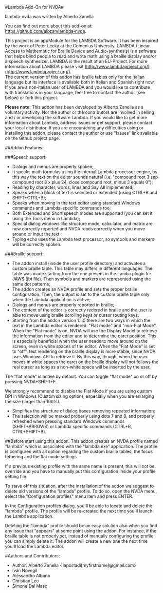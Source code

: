 #Lambda Add-On for NVDA#

lambda-nvda was written by Alberto Zanella

You can find out more about this add-on at: https://github.com/albzan/lambda-nvda.

This project is an appModule for the LAMBDA Software. It has been inspired by the work of Peter Lecky at the Comenius University. 
LAMBDA (Linear Access to Mathematic for Braille Device and Audio-synthesis) is a software that helps blind people to read and write math using a braille display and/or a speech synthesizer.
LAMBDA is the result of an EU-Project. For more information about LAMBDA please visit [http://www.lambdaproject.org/](http://www.lambdaproject.org/).  
The current version of this addon has braille tables only for the Italian language but its interface is available both in Italian and Spanish right now.
If you are a non-italian user of LAMBDA and you would like to contribute with translations in your language, feel free to contact the author (see below) or fork this project.

**Please note:** This addon has been developed by Alberto Zanella as a voluntary activity. Nor the author or the contributors are involved in selling and / or developing the software Lambda. If you would like to get more information about Lambda, address issues or get support, please contact your local distributor. If you are encountering any difficulties using or installing this addon, please contact the author or use "Issues" link available on the Github project page.

##Addon Features:

###Speech support:

* Dialogs and menus are properly spoken;
* It speaks math formulas using the internal Lambda processor engine, by this way the text on the editor sounds natural (i.e. "compound root 3 sep compound root 3 x plus 24, close compound root, minus 3 equals 0");
* Reading by character, words, lines and Say All implemented;
* Speaks when a block of text is selected or extended (using CTRL+B and SHIFT+CTRL+B);
* Speaks when moving in the text editor using standard Windows commands and Lambda-specific commands too;
* Both Extended and Short speech modes are supported (you can set it using the Tools menu in Lambda);
*  Special dialog windows like structure mode, calculator, and matrix are now correctly reported and NVDA reads correctly when you move around or input the text ;
* Typing echo uses the Lambda text processor, so symbols and markers will be correctly spoken.

###Braille support:
* The addon install (inside the user profile directory) and activates a custom braille table. This table may differs in different languages. The table was made starting from the one present in the Lamba plugin for JAWS (jbt file). Then symbols and markers are represented using the same dot patterns;
* The addon creates an NVDA profile and sets the proper braille configuration. Then, the output is set to the custom braille table only when the Lambda application is active;
* Dialogs and menus are properly reported in braille;
* The content of the editor is correctly redered in braille and the user is able to move using braille scrolling keys or cursor routing keys;
* Starting from the addon version 1.1.0 there are two ways in which the text in the Lambda editor is rendered: "Flat mode" and "non-Flat Mode". When the "Flat mode" is on, NVDA will use the Display Model to retrieve the information from the editor and to determine the caret position. This is especially beneficial when the user needs to move around on the screen, even in white spaces of the editor. When the  "Flat Mode" is set to "off", text rendering on the braille display is more stable, since NVDA uses Windows API to retrieve it. By this way, though, when the user moves in white spaces the caret on the braille display will not follows the real cursor as long as a non-white space will be inserted by the user. 

The "flat mode" is active by default. You can toggle "flat mode" on or off by pressing NVDA+SHIFT+F.

We strongly recommend to disable the Flat Mode if you are using custom DPI in Windows (Custom sizing option), especially when you are enlarging the size (larger than 100%).
* Simplifies the structure of dialog boxes removing repeated information;
* The selection will be marked properly using dots 7 and 8, and properly refreshed when pressing standard Windows commands (SHIFT+ARROWS) or Lambda specific commands (CTRL+B, CTRL+SHIFT+B).

##Before start using this addon.
This addon creates an NVDA profile named "lambda" which is associated with the "lambda.exe" application. The profile is configured with all option regarding the custom braille tables, the focus tethering and the flat mode settings.


If a previous existing profile with the same name is present, this will not be override and you have to manually put this configuration inside your profile setting file. 

To stave off this situation, after the installation of the addon we suggest to delete old versions of the "lambda" profile. To do so, open the NVDA menu, select the "Configuration profiles" menu Item and press ENTER.

In the Configuration profiles dialog, you'll be able to locate and delete the "lambda" profile. The profile will be re-created the next time you'll launch the Lambda application.


Deleting the "lambda" profile should be an easy solution also when you find any issue that "appears" at some point using the addon. For instance, if the braille table is not properly set, instead of manually configuring the profile you can simply delete it. The addon will create a new one the next time you'll load the Lambda editor.


#Authors and Contributors:
* Author: Alberto Zanella <lapostadi[myfirstname]@gmail.com>
* Iván Novegil
* Alessandro Albano
* Christian Leo
* Simone Dal Maso


